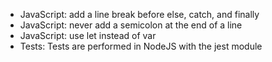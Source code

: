 - JavaScript: add a line break before else, catch, and finally
- JavaScript: never add a semicolon at the end of a line
- JavaScript: use let instead of var
- Tests: Tests are performed in NodeJS with the jest module
